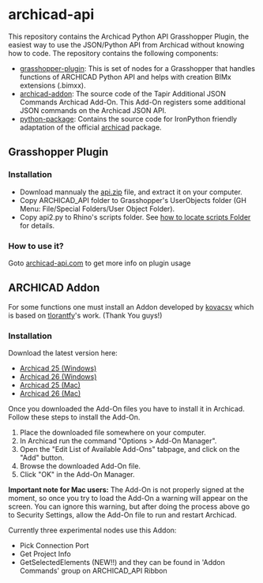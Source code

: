 # archicad-api

This repository contains the Archicad Python API Grasshopper Plugin, the easiest way to use the JSON/Python API from Archicad without knowing how to code. The repository contains the following components:
- [grasshopper-plugin](grasshopper-plugin): This is set of nodes for a Grasshopper that handles functions of ARCHICAD Python API and helps with creation BIMx extensions (.bimxx).
- [archicad-addon](archicad-addon): The source code of the Tapir Additional JSON Commands Archicad Add-On. This Add-On registers some additional JSON commands on the Archicad JSON API.
- [python-package](python-package): Contains the source code for IronPython friendly adaptation of the official [archicad](https://pypi.org/project/archicad/) package.

## Grasshopper Plugin

### Installation
* Download mannualy the [api.zip](https://github.com/ENZYME-APD/archicad-api/raw/move_grasshopper_plugin/grasshopper-plugin/api.zip) file, and extract it on your computer.
* Copy ARCHICAD_API folder to Grasshopper's UserObjects folder (GH Menu: File/Special Folders/User Object Folder).
* Copy api2.py to Rhino's scripts folder. See [how to locate scripts Folder](https://wiki.mcneel.com/rhino/macroscriptsetup) for details.

### How to use it?
Goto [archicad-api.com](https://www.archicad-api.com/) to get more info on plugin usage

## ARCHICAD Addon
For some functions one must install an Addon developed by [kovacsv](https://github.com/kovacsv) which is based on [tlorantfy](https://github.com/tlorantfy/archicad-additional-json-commands)'s work. (Thank You guys!)

### Installation

Download the latest version here:
- [Archicad 25 (Windows)](https://github.com/ENZYME-APD/archicad-api/releases/latest/download/TapirAddOn_AC25_Win.apx)
- [Archicad 26 (Windows)](https://github.com/ENZYME-APD/archicad-api/releases/latest/download/TapirAddOn_AC26_Win.apx)
- [Archicad 25 (Mac)](https://github.com/ENZYME-APD/archicad-api/releases/latest/download/TapirAddOn_AC25_Mac.dmg)
- [Archicad 26 (Mac)](https://github.com/ENZYME-APD/archicad-api/releases/latest/download/TapirAddOn_AC26_Mac.dmg)

Once you downloaded the Add-On files you have to install it in Archicad. Follow these steps to install the Add-On.

1. Place the downloaded file somewhere on your computer.
2. In Archicad run the command "Options > Add-On Manager".
3. Open the "Edit List of Available Add-Ons" tabpage, and click on the "Add" button.
4. Browse the downloaded Add-On file.
5. Click "OK" in the Add-On Manager.

**Important note for Mac users:** The Add-On is not properly signed at the moment, so once you try to load the Add-On a warning will appear on the screen. You can ignore this warning, but after doing the process above go to Security Settings, allow the Add-On file to run and restart Archicad.

Currently three experimental  nodes use this Addon:
 * Pick Connection Port
 * Get Project Info
 * GetSelectedElements (NEW!!)
 and they can be found in 'Addon Commands' group on ARCHICAD_API Ribbon
